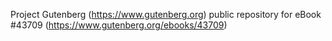 Project Gutenberg (https://www.gutenberg.org) public repository for eBook #43709 (https://www.gutenberg.org/ebooks/43709)

